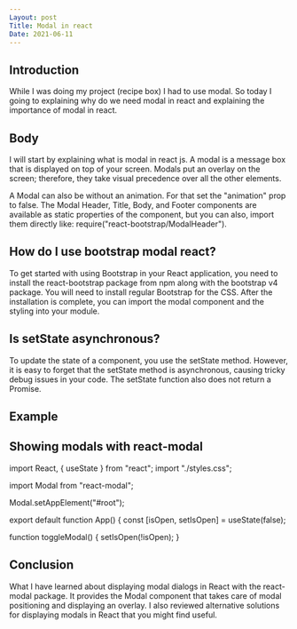 ```yaml
---
Layout: post
Title: Modal in react
Date: 2021-06-11
---
```


## Introduction

While I was doing my project (recipe box) I had to use modal.
So today I going to explaining why do we need modal in react and explaining the importance of modal in react.

## Body

I will start by explaining what is modal in react js. A modal is a message box that is displayed on top of your screen. Modals put an overlay on the screen; therefore, they take visual precedence over all the other elements.

A Modal can also be without an animation. For that set the "animation" prop to false. The Modal Header, Title, Body, and Footer components are available as static properties of the <Modal/> component, but you can also, import them directly like: require("react-bootstrap/ModalHeader").

## How do I use bootstrap modal react?

To get started with using Bootstrap in your React application, you need to install the react-bootstrap package from npm along with the bootstrap v4 package. You will need to install regular Bootstrap for the CSS. After the installation is complete, you can import the modal component and the styling into your module.

## Is setState asynchronous?

To update the state of a component, you use the setState method. However, it is easy to forget that the setState method is asynchronous, causing tricky debug issues in your code. The setState function also does not return a Promise.

## Example

## Showing modals with react-modal

import React, { useState } from "react";
import "./styles.css";

import Modal from "react-modal";

Modal.setAppElement("#root");

export default function App() {
const [isOpen, setIsOpen] = useState(false);

function toggleModal() {
setIsOpen(!isOpen);
}

## Conclusion

What I have learned about displaying modal dialogs in React with the react-modal package. It provides the Modal component that takes care of modal positioning and displaying an overlay. I also reviewed alternative solutions for displaying modals in React that you might find useful.
